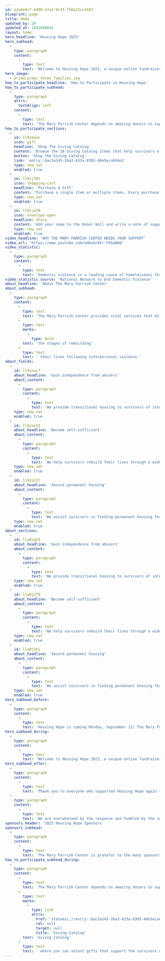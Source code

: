 ```yaml
---
id: a2a6edcf-6409-47a3-9c3f-750a22cce593
blueprint: page
title: Home
updated_by: 29
updated_at: 1692040692
layout: home
hero_headline: 'Housing Hope 2023'
hero_subhead:
  -
    type: paragraph
    content:
      -
        type: text
        text: 'Welcome to Housing Hope 2022, a unique online fundraiser benefitting survivors of interpersonal violence at The Mary Parrish Center.'
hero_image:
  - primary/mpc_three_families.jpg
how_to_participate_headline: 'How to Participate in Housing Hope'
how_to_participate_subhead:
  -
    type: paragraph
    attrs:
      textAlign: left
    content:
      -
        type: text
        text: 'The Mary Parrish Center depends on amazing donors to support our work. This unique online fundraiser features a fun Giving Catalog where you can select gifts that support the survivors of interpersonal violence and have the most meaning to you.'
how_to_participate_sections:
  -
    id: ll9zkaac
    icon: gift
    headline: 'Shop The Giving Catalog'
    content: 'Browse the 16 Giving Catalog items that help survivors of interpersonal violence rebuild their lives and reclaim hope. Matching sponsors will double your gift for certain items.'
    button: 'Shop the Giving Catalog'
    link: 'entry::6ac3a145-26a3-433a-8385-48e5eca664e1'
    type: new_set
    enabled: true
  -
    id: ll9zj50t
    icon: shopping-cart
    headline: 'Purchase A Gift'
    content: 'Purchase a single item or multiple items. Every purchase is 100% tax-deductible.'
    type: new_set
    enabled: true
  -
    id: ll9zjaf0
    icon: envelope-open
    headline: Share
    content: 'Add your name to the Donor Wall and write a note of support, if you would like. Of course, we hope you share your gift on social media.'
    type: new_set
    enabled: true
video_headline: 'WHY THE MARY PARRISH CENTER NEEDS YOUR SUPPORT'
video_url: 'https://www.youtube.com/embed/bFr-Fk6aBmQ'
video_statistic:
  -
    type: paragraph
    content:
      -
        type: text
        text: 'Domestic violence is a leading cause of homelessness for women and their children in the United States.'
video_statistic_source: 'National Network to End Domestic Violence'
about_headline: 'About The Mary Parrish Center'
about_subhead:
  -
    type: paragraph
    content:
      -
        type: text
        text: 'The Mary Parrish Center provides vital services that help survivors through '
      -
        type: text
        marks:
          -
            type: bold
        text: 'the stages of rebuilding'
      -
        type: text
        text: ' their lives following interpersonal violence.'
about_fields:
  -
    id: ll9znuc7
    about_headline: 'Gain independence from abusers'
    about_content:
      -
        type: paragraph
        content:
          -
            type: text
            text: 'We provide transitional housing to survivors of interpersonal violence including domestic violence, dating violence, sexual assault, stalking, and/or human trafficking.'
    type: new_set
    enabled: true
  -
    id: ll9znxt5
    about_headline: 'Become self-sufficient'
    about_content:
      -
        type: paragraph
        content:
          -
            type: text
            text: 'We help survivors rebuild their lives through a wide range of flexible and optional support services, including clinical therapy, emergency financial assistance, housing advocacy, enrichment activities, case management and financial advocacy.'
    type: new_set
    enabled: true
  -
    id: ll9zo22l
    about_headline: 'Secure permanent housing'
    about_content:
      -
        type: paragraph
        content:
          -
            type: text
            text: 'We assist survivors in finding permanent housing for themselves and their families.'
    type: new_set
    enabled: true
about_sections:
  -
    id: lla0ign5
    about_headline: 'Gain independence from abusers'
    about_content:
      -
        type: paragraph
        content:
          -
            type: text
            text: 'We provide transitional housing to survivors of interpersonal violence including domestic violence, dating violence, sexual assault, stalking, and/or human trafficking.'
    type: new_set
    enabled: true
  -
    id: lla0j270
    about_headline: 'Become self-sufficient'
    about_content:
      -
        type: paragraph
        content:
          -
            type: text
            text: 'We help survivors rebuild their lives through a wide range of flexible and optional support services, including clinical therapy, emergency financial assistance, housing advocacy, enrichment activities, case management and financial advocacy.'
    type: new_set
    enabled: true
  -
    id: lla0j5ki
    about_headline: 'Secure permanent housing'
    about_content:
      -
        type: paragraph
        content:
          -
            type: text
            text: 'We assist survivors in finding permanent housing for themselves and their families.'
    type: new_set
    enabled: true
hero_subhead_before:
  -
    type: paragraph
    content:
      -
        type: text
        text: 'Housing Hope is coming Monday, September 11! The Mary Parrish Center looks forward to your participation again this year in this unique, important fundraiser to help surivors of interpersonal violence. Look for exciting updates and news soon.'
hero_subhead_during:
  -
    type: paragraph
    content:
      -
        type: text
        text: 'Welcome to Housing Hope 2023, a unique online fundraiser benefitting survivors of interpersonal violence at The Mary Parrish Center.'
hero_subhead_after:
  -
    type: paragraph
    content:
      -
        type: text
        text: 'Thank you to everyone who supported Housing Hope again this year. '
  -
    type: paragraph
    content:
      -
        type: text
        text: 'We are overwhelmed by the response and humbled by the support.'
sponsors_header: '2023 Housing Hope Sponsors'
sponsors_subhead:
  -
    type: paragraph
    content:
      -
        type: text
        text: 'The Mary Parrish Center is grateful to the many sponsors who support Housing Hope and the survivors our organization assists every day.'
how_to_participate_subhead_during:
  -
    type: paragraph
    content:
      -
        type: text
        text: 'The Mary Parrish Center depends on amazing donors to support our work. This unique online fundraiser features a fun '
      -
        type: text
        marks:
          -
            type: link
            attrs:
              href: 'statamic://entry::6ac3a145-26a3-433a-8385-48e5eca664e1'
              rel: null
              target: null
              title: 'Giving Catalog'
        text: 'Giving Catalog'
      -
        type: text
        text: ' where you can select gifts that support the survivors of interpersonal violence and have the most meaning to you.'
---
```

